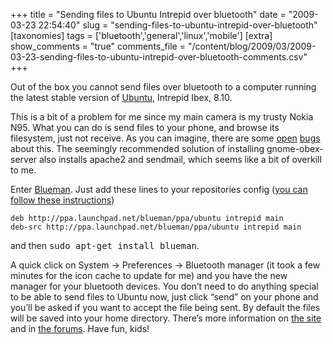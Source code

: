 +++
title = "Sending files to Ubuntu Intrepid over bluetooth"
date = "2009-03-23 22:54:40"
slug = "sending-files-to-ubuntu-intrepid-over-bluetooth"
[taxonomies]
tags = ['bluetooth','general','linux','mobile']
[extra]
show_comments = "true"
comments_file = "/content/blog/2009/03/2009-03-23-sending-files-to-ubuntu-intrepid-over-bluetooth-comments.csv"
+++

Out of the box you cannot send files over bluetooth to a computer running the latest stable version of [Ubuntu](http://www.ubuntu.com/), Intrepid Ibex, 8.10.

This is a bit of a problem for me since my main camera is my trusty Nokia N95. What you can do is send files to your phone, and browse its filesystem, just not receive. As you can imagine, there are some [open](https://bugs.launchpad.net/ubuntu/+source/bluez/+bug/283064) [bugs](https://bugs.launchpad.net/ubuntu/intrepid/+source/bluez-utils/+bug/211252) about this. The seemingly recommended solution of installing gnome-obex-server also installs apache2 and sendmail, which seems like a bit of overkill to me.

Enter [Blueman](http://blueman-project.org/). Just add these lines to your repositories config ([you can follow these instructions](https://help.ubuntu.com/8.04/add-applications/C/extra-repositories-adding.html))

```
deb http://ppa.launchpad.net/blueman/ppa/ubuntu intrepid main
deb-src http://ppa.launchpad.net/blueman/ppa/ubuntu intrepid main
```

and then <kbd>sudo apt-get install blueman</kbd>.

A quick click on System -&gt; Preferences -&gt; Bluetooth manager (it took a few minutes for the icon cache to update for me) and you have the new manager for your bluetooth devices. You don’t need to do anything special to be able to send files to Ubuntu now, just click “send” on your phone and you’ll be asked if you want to accept the file being sent. By default the files will be saved into your home directory. There’s more information on [the site](http://blueman-project.org/) and in [the forums](http://blueman-project.org/forum/). Have fun, kids!
